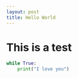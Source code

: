```yaml
---
layout: post
title: Hello World
---
```


# This is a test
```python
while True:
    print("I love you")

```